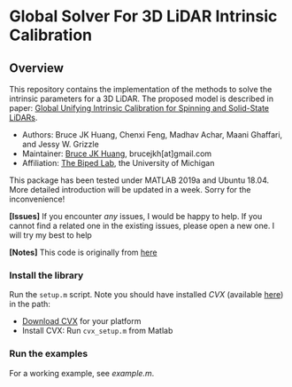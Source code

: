 # Global Solver For 3D LiDAR Intrinsic Calibration 
## Overview
This repository contains the implementation of the methods to solve the intrinsic parameters for a 3D LiDAR. The proposed model is described in paper: [Global Unifying Intrinsic Calibration for Spinning and Solid-State LiDARs](https://arxiv.org/abs/2012.03321).

* Authors: Bruce JK Huang, Chenxi Feng, Madhav Achar, Maani Ghaffari, and Jessy W. Grizzle
* Maintainer: [Bruce JK Huang](https://www.brucerobot.com/), brucejkh[at]gmail.com
* Affiliation: [The Biped Lab](https://www.biped.solutions/), the University of Michigan


This package has been tested under MATLAB 2019a and Ubuntu 18.04.
More detailed introduction will be updated in a week. Sorry for the inconvenience!


**[Issues]**
If you encounter _any_ issues, I would be happy to help. If you cannot find a related one in the existing issues, please open a new one. I will try my best to help

**[Notes]**
This code is originally from [here](https://github.com/jbriales/CVPR17)


### Install the library
Run the `setup.m` script.
Note you should have installed *CVX* (available [here](http://cvxr.com/cvx/)) in the path:

- [Download CVX](http://cvxr.com/cvx/download/) for your platform
- Install CVX: Run `cvx_setup.m` from Matlab

### Run the examples
For a working example, see *example.m*.


